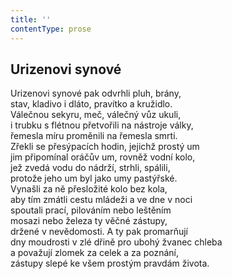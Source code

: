 ```yaml
---
title: ''
contentType: prose
---
```


## Urizenovi synové

Urizenovi synové pak odvrhli pluh, brány,  
stav, kladivo i dláto, pravítko a kružidlo.  
Válečnou sekyru, meč, válečný vůz ukuli,  
i trubku s flétnou přetvořili na nástroje války,  
řemesla míru proměnili na řemesla smrti.  
Zřekli se přesýpacích hodin, jejichž prostý um  
jim připomínal oráčův um, rovněž vodní kolo,  
jež zvedá vodu do nádrží, strhli, spálili,  
protože jeho um byl jako umy pastýřské.  
Vynašli za ně přesložité kolo bez kola,  
aby tím zmátli cestu mládeži a ve dne v noci  
spoutali prací, pilováním nebo leštěním  
mosazi nebo železa ty věčné zástupy,  
držené v nevědomosti. A ty pak promarňují  
dny moudrosti v zlé dřině pro ubohý žvanec chleba  
a považují zlomek za celek a za poznání,  
zástupy slepé ke všem prostým pravdám života.
